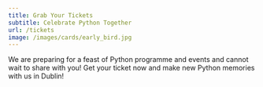```yaml
---
title: Grab Your Tickets
subtitle: Celebrate Python Together
url: /tickets
image: /images/cards/early_bird.jpg
---
```

We are preparing for a feast of Python programme and events and cannot wait to share with you! Get your ticket now and make new Python memories with us in Dublin!  
